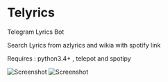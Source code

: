 # Telyrics
Telegram Lyrics Bot

Search Lyrics from azlyrics and wikia with spotify link

Requires : python3.4+ , telepot and spotipy

![Screenshot](https://raw.githubusercontent.com/hamedafra/Telyrics/master/screenshots/dylan.jpg)
![Screenshot](https://raw.githubusercontent.com/hamedafra/Telyrics/master/screenshots/namjoo.jpg)



